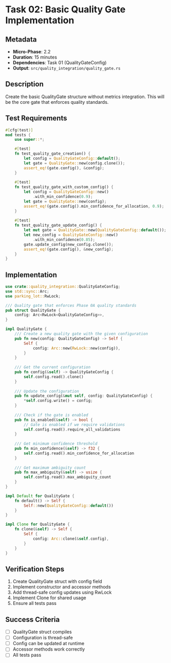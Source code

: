# Task 02: Basic Quality Gate Implementation

## Metadata
- **Micro-Phase**: 2.2
- **Duration**: 15 minutes
- **Dependencies**: Task 01 (QualityGateConfig)
- **Output**: `src/quality_integration/quality_gate.rs`

## Description
Create the basic QualityGate structure without metrics integration. This will be the core gate that enforces quality standards.

## Test Requirements
```rust
#[cfg(test)]
mod tests {
    use super::*;

    #[test]
    fn test_quality_gate_creation() {
        let config = QualityGateConfig::default();
        let gate = QualityGate::new(config.clone());
        assert_eq!(gate.config(), &config);
    }
    
    #[test]
    fn test_quality_gate_with_custom_config() {
        let config = QualityGateConfig::new()
            .with_min_confidence(0.9);
        let gate = QualityGate::new(config);
        assert_eq!(gate.config().min_confidence_for_allocation, 0.9);
    }
    
    #[test]
    fn test_quality_gate_update_config() {
        let mut gate = QualityGate::new(QualityGateConfig::default());
        let new_config = QualityGateConfig::new()
            .with_min_confidence(0.85);
        gate.update_config(new_config.clone());
        assert_eq!(gate.config(), &new_config);
    }
}
```

## Implementation
```rust
use crate::quality_integration::QualityGateConfig;
use std::sync::Arc;
use parking_lot::RwLock;

/// Quality gate that enforces Phase 0A quality standards
pub struct QualityGate {
    config: Arc<RwLock<QualityGateConfig>>,
}

impl QualityGate {
    /// Create a new quality gate with the given configuration
    pub fn new(config: QualityGateConfig) -> Self {
        Self {
            config: Arc::new(RwLock::new(config)),
        }
    }
    
    /// Get the current configuration
    pub fn config(&self) -> QualityGateConfig {
        self.config.read().clone()
    }
    
    /// Update the configuration
    pub fn update_config(&mut self, config: QualityGateConfig) {
        *self.config.write() = config;
    }
    
    /// Check if the gate is enabled
    pub fn is_enabled(&self) -> bool {
        // Gate is enabled if we require validations
        self.config.read().require_all_validations
    }
    
    /// Get minimum confidence threshold
    pub fn min_confidence(&self) -> f32 {
        self.config.read().min_confidence_for_allocation
    }
    
    /// Get maximum ambiguity count
    pub fn max_ambiguity(&self) -> usize {
        self.config.read().max_ambiguity_count
    }
}

impl Default for QualityGate {
    fn default() -> Self {
        Self::new(QualityGateConfig::default())
    }
}

impl Clone for QualityGate {
    fn clone(&self) -> Self {
        Self {
            config: Arc::clone(&self.config),
        }
    }
}
```

## Verification Steps
1. Create QualityGate struct with config field
2. Implement constructor and accessor methods
3. Add thread-safe config updates using RwLock
4. Implement Clone for shared usage
5. Ensure all tests pass

## Success Criteria
- [ ] QualityGate struct compiles
- [ ] Configuration is thread-safe
- [ ] Config can be updated at runtime
- [ ] Accessor methods work correctly
- [ ] All tests pass